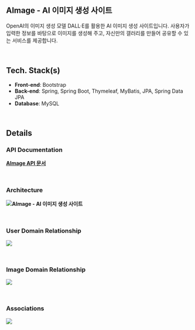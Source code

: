 ## AImage - AI 이미지 생성 사이트
OpenAI의 이미지 생성 모델 DALL·E를 활용한 AI 이미지 생성 사이트입니다. 사용자가 입력한 정보를 바탕으로 이미지를 생성해 주고, 자신만의 갤러리를 만들어 공유할 수 있는 서비스를 제공합니다.

<br>

## Tech. Stack(s)
* **Front-end**: Bootstrap
* **Back-end**: Spring, Spring Boot, Thymeleaf, MyBatis, JPA, Spring Data JPA
* **Database**: MySQL

<br>

## Details

### API Documentation
<b>[AImage API 문서](https://davidy87.notion.site/AImage-API-Documentation-7b8d8ac8a82b40be801d641858c4556a?pvs=4)

<br>

### Architecture
![AImage - AI 이미지 생성 사이트](https://file.notion.so/f/f/bee4ea21-631f-42d3-8a43-a1be6c18e590/d041bf79-6416-4ee9-9198-3e25987a3333/Aimage_Workflow.png?id=eaa7aa15-2bfd-489e-bc6d-ca859a7e8806&table=block&spaceId=bee4ea21-631f-42d3-8a43-a1be6c18e590&expirationTimestamp=1699279200000&signature=AT6PXkXhSdrv91YtSirWEDYR9QP-n8Oal8vRViKagEs&downloadName=Aimage+Workflow.png)

<br>

### User Domain Relationship
![](https://documents.lucid.app/documents/2df32f3f-43a9-4d1c-a8f5-02f1adda24b2/pages/0_0?a=4028&x=1938&y=-286&w=1779&h=775&store=1&accept=image%2F*&auth=LCA%20fd0a7a7e5002d3a600c808ce0a046c0438639b2a2068e0ea2034adf2377675e8-ts%3D1698826422)

<br>

### Image Domain Relationship
![](https://documents.lucid.app/documents/2df32f3f-43a9-4d1c-a8f5-02f1adda24b2/pages/0_0?a=4028&x=109&y=-318&w=1731&h=786&store=1&accept=image%2F*&auth=LCA%203a9c2def897d8a45a5ae593f52806262e637035eec271ec17c04874fd87c9590-ts%3D1698826422)

<br>

### Associations
![](https://documents.lucid.app/documents/68dce068-b9e4-48c8-aed3-7c88454b2df4/pages/0_0?a=4852&x=3535&y=-4167&w=990&h=867&store=1&accept=image%2F*&auth=LCA%205c091582e00edb1ae8749fc05edc5db30ace93d5ffc9547c403799dca442875c-ts%3D1698827090)